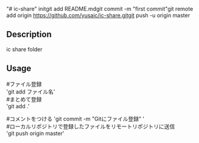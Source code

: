 "# ic-share"  initgit add README.mdgit commit -m "first commit"git remote add origin https://github.com/yusaic/ic-share.gitgit push -u origin master


## Description
ic share folder



## Usage

#ファイル登録  
'git add ファイル名'  
#まとめて登録  
'git add .'  

#コメントをつける
'git commit -m "Gitにファイル登録" '  
#ローカルリポジトリで登録したファイルをリモートリポジトリに送信  
'git push origin master'



